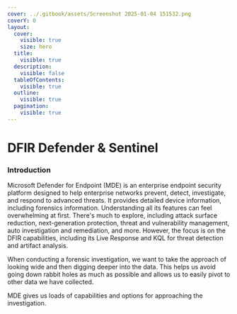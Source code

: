 ```yaml
---
cover: ../.gitbook/assets/Screenshot 2025-01-04 151532.png
coverY: 0
layout:
  cover:
    visible: true
    size: hero
  title:
    visible: true
  description:
    visible: false
  tableOfContents:
    visible: true
  outline:
    visible: true
  pagination:
    visible: true
---
```


# DFIR Defender & Sentinel

### Introduction

Microsoft Defender for Endpoint (MDE) is an enterprise endpoint security platform designed to help enterprise networks prevent, detect, investigate, and respond to advanced threats. It provides detailed device information, including forensics information. Understanding all its features can feel overwhelming at first. There's much to explore, including attack surface reduction, next-generation protection, threat and vulnerability management, auto investigation and remediation, and more. However, the focus is on the DFIR capabilities, including its Live Response and KQL for threat detection and artifact analysis.

When conducting a forensic investigation, we want to take the approach of looking wide and then digging deeper into the data. This helps us avoid going down rabbit holes as much as possible and allows us to easily pivot to other data we have collected.&#x20;

MDE gives us loads of capabilities and options for approaching the investigation.
